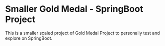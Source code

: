 # Smaller Gold Medal - SpringBoot Project

This is a smaller scaled project of Gold Medal Project to personally test and explore on SpringBoot. 